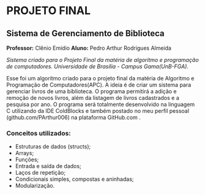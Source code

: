 #		   PROJETO FINAL
## Sistema de Gerenciamento de Biblioteca

**Professor:** Clênio Emídio
**Aluno:** Pedro Arthur Rodrigues Almeida

   _Sistema criado para o Projeto Final da matéria de algoritmo e programação de computadores.
Universidade de Brasília - Campus Gama(UnB-FGA)._

   Esse foi um algoritmo criado para o projeto final da matéria de Algoritmo
e Programação de Computadores(APC). A ideia é de criar um sistema para 
gerenciar livros de uma biblioteca.
   O programa permitirá a adição e remoção de novos livros, além da listagem de livros cadastrados e a pesquisa por ano. O programa será totalmente desenvolvido na linguagem C 
utilizando da IDE ColdBlocks e também postado no meu perfil pessoal 
(github.com/PArthur006) na plataforma GitHub.com .

### Conceitos utilizados: 
 - Estruturas de dados (structs);
 - Arrays;
 - Funções;
 - Entrada e saída de dados;
 - Laços de repetição;
 - Condicionais simples, compostas e aninhadas;
 - Modularização.
